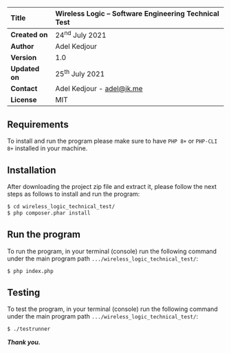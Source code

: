 | **Title** | Wireless Logic – Software Engineering Technical Test                                     |    
|:--------------------|:----------------------------------------------------------------------|    
| **Created on** | 24<sup>nd</sup> July 2021
| **Author** | Adel Kedjour
| **Version** | 1.0
| **Updated on** | 25<sup>th</sup> July 2021
| **Contact** | Adel Kedjour - adel@ik.me
| **License** | MIT

## Requirements

To install and run the program please make sure to have `PHP 8+` or `PHP-CLI 8+` installed in your machine.

## Installation

After downloading the project zip file and extract it, please follow the next steps as follows to install and run the program:

```bash
$ cd wireless_logic_technical_test/
$ php composer.phar install
```

## Run the program

To run the program, in your terminal (console) run the following command under the main program path `.../wireless_logic_technical_test/`:

```bash
$ php index.php
```

## Testing

To test the program, in your terminal (console) run the following command under the main program path `.../wireless_logic_technical_test/`:

```bash
$ ./testrunner
```

***Thank you.***
